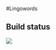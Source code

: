 #Lingowords
## Build status
![](https://github.com/jakah/hu-bep-lingowords/workflows/.github/workflows/build_only.yml/badge.svg)

